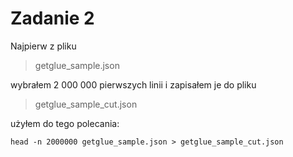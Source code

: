 # Zadanie 2 #

Najpierw z pliku

> getglue_sample.json

wybrałem 2 000 000 pierwszych linii i zapisałem je do pliku 

> getglue_sample_cut.json

użyłem do tego polecania: 

    head -n 2000000 getglue_sample.json > getglue_sample_cut.json

